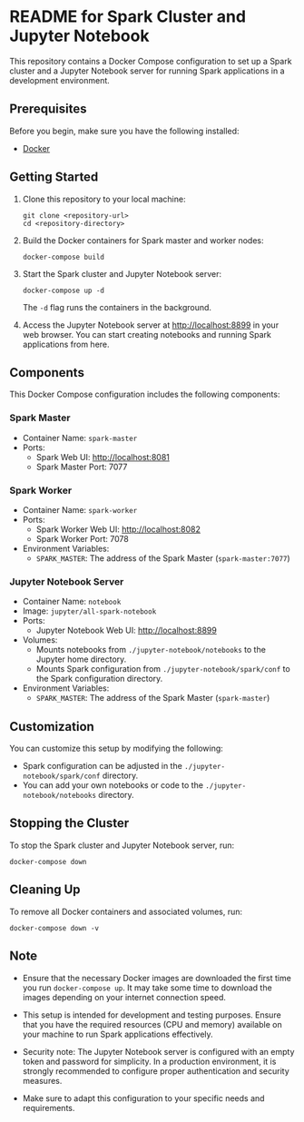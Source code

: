 # README for Spark Cluster and Jupyter Notebook

This repository contains a Docker Compose configuration to set up a Spark cluster and a Jupyter Notebook server for running Spark applications in a development environment.

## Prerequisites

Before you begin, make sure you have the following installed:

- [Docker](https://www.docker.com/)

## Getting Started

1. Clone this repository to your local machine:

   ```shell
   git clone <repository-url>
   cd <repository-directory>
   ```

2. Build the Docker containers for Spark master and worker nodes:

   ```shell
   docker-compose build
   ```

3. Start the Spark cluster and Jupyter Notebook server:

   ```shell
   docker-compose up -d
   ```

   The `-d` flag runs the containers in the background.

4. Access the Jupyter Notebook server at [http://localhost:8899](http://localhost:8899) in your web browser. You can start creating notebooks and running Spark applications from here.

## Components

This Docker Compose configuration includes the following components:

### Spark Master

- Container Name: `spark-master`
- Ports:
  - Spark Web UI: [http://localhost:8081](http://localhost:8081)
  - Spark Master Port: 7077

### Spark Worker

- Container Name: `spark-worker`
- Ports:
  - Spark Worker Web UI: [http://localhost:8082](http://localhost:8082)
  - Spark Worker Port: 7078
- Environment Variables:
  - `SPARK_MASTER`: The address of the Spark Master (`spark-master:7077`)

### Jupyter Notebook Server

- Container Name: `notebook`
- Image: `jupyter/all-spark-notebook`
- Ports:
  - Jupyter Notebook Web UI: [http://localhost:8899](http://localhost:8899)
- Volumes:
  - Mounts notebooks from `./jupyter-notebook/notebooks` to the Jupyter home directory.
  - Mounts Spark configuration from `./jupyter-notebook/spark/conf` to the Spark configuration directory.
- Environment Variables:
  - `SPARK_MASTER`: The address of the Spark Master (`spark-master`)

## Customization

You can customize this setup by modifying the following:

- Spark configuration can be adjusted in the `./jupyter-notebook/spark/conf` directory.
- You can add your own notebooks or code to the `./jupyter-notebook/notebooks` directory.

## Stopping the Cluster

To stop the Spark cluster and Jupyter Notebook server, run:

```shell
docker-compose down
```

## Cleaning Up

To remove all Docker containers and associated volumes, run:

```shell
docker-compose down -v
```

## Note

- Ensure that the necessary Docker images are downloaded the first time you run `docker-compose up`. It may take some time to download the images depending on your internet connection speed.

- This setup is intended for development and testing purposes. Ensure that you have the required resources (CPU and memory) available on your machine to run Spark applications effectively.

- Security note: The Jupyter Notebook server is configured with an empty token and password for simplicity. In a production environment, it is strongly recommended to configure proper authentication and security measures.

- Make sure to adapt this configuration to your specific needs and requirements.
